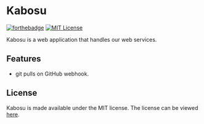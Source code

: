 Kabosu
======

[![forthebadge](http://forthebadge.com/images/badges/built-with-love.svg)](http://forthebadge.com)
[![MIT License](https://img.shields.io/badge/license-MIT-brightgreen.svg?style=flat-square)](https://tldrlegal.com/license/mit-license)

Kabosu is a web application that handles our web services.

## Features

- git pulls on GitHub webhook.

## License

Kabosu is made available under the MIT license. The license can be viewed [here](LICENSE.txt).
